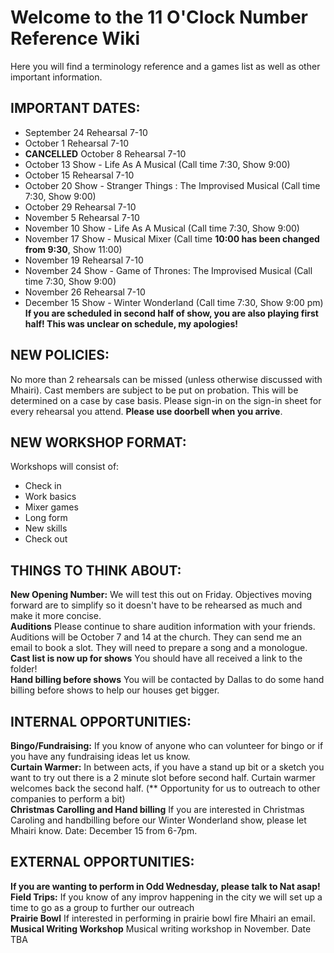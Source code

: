 # Welcome to the 11 O'Clock Number Reference Wiki

Here you will find a terminology reference and a games list as well as other important information.

## IMPORTANT DATES:
- September 24 Rehearsal 7-10
- October 1 Rehearsal 7-10
- **CANCELLED** October 8 Rehearsal 7-10
- October 13 Show - Life As A Musical (Call time 7:30, Show 9:00)
- October 15 Rehearsal 7-10
- October 20 Show - Stranger Things : The Improvised Musical (Call time 7:30, Show 9:00)
- October 29 Rehearsal 7-10
- November 5 Rehearsal 7-10
- November 10 Show - Life As A Musical (Call time 7:30, Show 9:00)
- November 17 Show - Musical Mixer (Call time **10:00 has been changed from 9:30**, Show 11:00)
- November 19 Rehearsal 7-10
- November 24 Show - Game of Thrones: The Improvised Musical (Call time 7:30, Show 9:00)
- November 26 Rehearsal 7-10
- December 15 Show - Winter Wonderland (Call time 7:30, Show 9:00 pm)  
**If you are scheduled in second half of show, you are also playing first half! This was unclear on schedule, my apologies!**  

## NEW POLICIES:
No more than 2 rehearsals can be missed (unless otherwise discussed with Mhairi). Cast members are subject to be put on probation. This will be determined on a case by case basis. Please sign-in on the sign-in sheet for every rehearsal you attend. **Please use doorbell when you arrive**.  

## NEW WORKSHOP FORMAT:
Workshops will consist of:
- Check in
- Work basics
- Mixer games
- Long form
- New skills
- Check out

## THINGS TO THINK ABOUT:
**New Opening Number:** We will test this out on Friday. Objectives moving forward are to simplify so it doesn't have to be rehearsed as much and make it more concise.  
**Auditions** Please continue to share audition information with your friends. Auditions will be October 7 and 14 at the church. They can send me an email to book a slot. They will need to prepare a song and a monologue.   
**Cast list is now up for shows** You should have all received a link to the folder!  
**Hand billing before shows** You will be contacted by Dallas to do some hand billing before shows to help our houses get bigger.  

## INTERNAL OPPORTUNITIES:
**Bingo/Fundraising:** If you know of anyone who can volunteer for bingo or if you have any fundraising ideas let us know.  
**Curtain Warmer:** In between acts, if you have a stand up bit or a sketch you want to try out there is a 2 minute slot before second half. Curtain warmer welcomes back the second half. (** Opportunity for us to outreach to other companies to perform a bit)  
**Christmas Carolling and Hand billing** If you are interested in Christmas Caroling and handbilling before our Winter Wonderland show, please let Mhairi know. Date: December 15 from 6-7pm.  

## EXTERNAL OPPORTUNITIES:
**If you are wanting to perform in Odd Wednesday, please talk to Nat asap!**  
**Field Trips:** If you know of any improv happening in the city we will set up a time to go as a group to further our outreach  
**Prairie Bowl** If interested in performing in prairie bowl fire Mhairi an email.  
**Musical Writing Workshop** Musical writing workshop in November. Date TBA  
